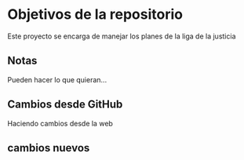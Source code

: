 # Objetivos de la repositorio

Este proyecto se encarga de manejar los planes de la liga de la justicia


## Notas
Pueden hacer lo que quieran...

## Cambios desde GitHub
Haciendo cambios desde la web


## cambios nuevos